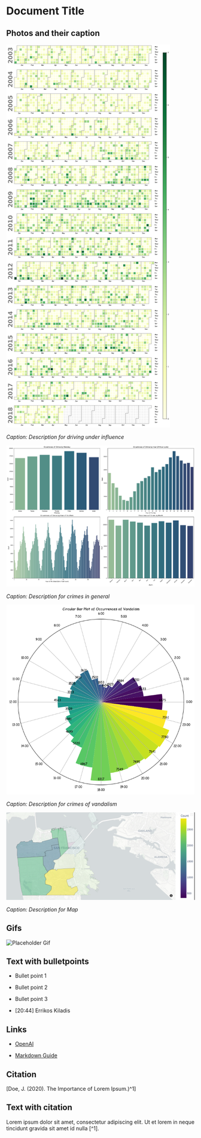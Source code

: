 # Document Title

## Photos and their caption

![Driving Under Influence](Assets/driving_under_influence.png)

*Caption: Description for driving under influence*

![Occurances of Crimes](Assets/occurances_of_crimes.png)

*Caption: Description for crimes in general*

![Occurances of vandalism](Assets/occurances_of_vandalism.png)

*Caption: Description for crimes of vandalism*

![Map](Assets/map.png)

*Caption: Description for Map*

## Gifs

![Placeholder Gif](path/to/gif.gif)

## Text with bulletpoints

- Bullet point 1

- Bullet point 2

- Bullet point 3

- [20:44] Errikos Kiladis
## Links

- [OpenAI](https://openai.com)

- [Markdown Guide](https://www.markdownguide.org)

## Citation

[Doe, J. (2020). The Importance of Lorem Ipsum.)^1]

## Text with citation

Lorem ipsum dolor sit amet, consectetur adipiscing elit. Ut et lorem in neque tincidunt gravida sit amet id nulla [^1].
